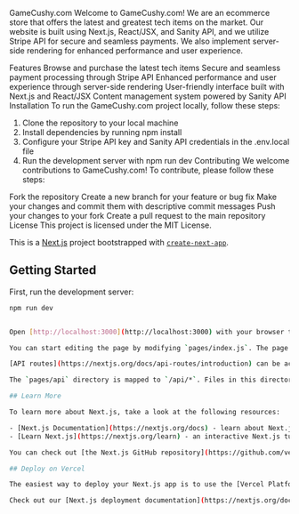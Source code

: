 GameCushy.com
Welcome to GameCushy.com! We are an ecommerce store that offers the latest and greatest tech items on the market. Our website is built using Next.js, React/JSX, and Sanity API, and we utilize Stripe API for secure and seamless payments. We also implement server-side rendering for enhanced performance and user experience.

Features
Browse and purchase the latest tech items
Secure and seamless payment processing through Stripe API
Enhanced performance and user experience through server-side rendering
User-friendly interface built with Next.js and React/JSX
Content management system powered by Sanity API
Installation
To run the GameCushy.com project locally, follow these steps:

1. Clone the repository to your local machine
2. Install dependencies by running npm install
3. Configure your Stripe API key and Sanity API credentials in the .env.local file
4. Run the development server with npm run dev
Contributing
We welcome contributions to GameCushy.com! To contribute, please follow these steps:

Fork the repository
Create a new branch for your feature or bug fix
Make your changes and commit them with descriptive commit messages
Push your changes to your fork
Create a pull request to the main repository
License
This project is licensed under the MIT License.



This is a [Next.js](https://nextjs.org/) project bootstrapped with [`create-next-app`](https://github.com/vercel/next.js/tree/canary/packages/create-next-app).

## Getting Started

First, run the development server:

```bash
npm run dev


Open [http://localhost:3000](http://localhost:3000) with your browser to see the result.

You can start editing the page by modifying `pages/index.js`. The page auto-updates as you edit the file.

[API routes](https://nextjs.org/docs/api-routes/introduction) can be accessed on [http://localhost:3000/api/hello](http://localhost:3000/api/hello). This endpoint can be edited in `pages/api/hello.js`.

The `pages/api` directory is mapped to `/api/*`. Files in this directory are treated as [API routes](https://nextjs.org/docs/api-routes/introduction) instead of React pages.

## Learn More

To learn more about Next.js, take a look at the following resources:

- [Next.js Documentation](https://nextjs.org/docs) - learn about Next.js features and API.
- [Learn Next.js](https://nextjs.org/learn) - an interactive Next.js tutorial.

You can check out [the Next.js GitHub repository](https://github.com/vercel/next.js/) - your feedback and contributions are welcome!

## Deploy on Vercel

The easiest way to deploy your Next.js app is to use the [Vercel Platform](https://vercel.com/new?utm_medium=default-template&filter=next.js&utm_source=create-next-app&utm_campaign=create-next-app-readme) from the creators of Next.js.

Check out our [Next.js deployment documentation](https://nextjs.org/docs/deployment) for more details.
